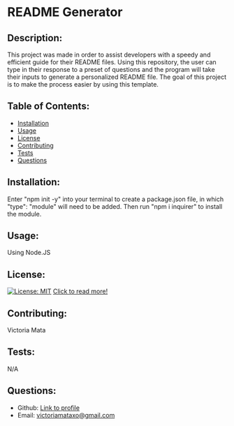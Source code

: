 
  # README Generator
   ## Description:
   This project was made in order to assist developers with a speedy and efficient guide for their README files. Using this repository, the user can type in their response to a preset of questions and the program will take their inputs to generate a personalized README file. The goal of this project is to make the process easier by using this template.
   ## Table of Contents:
   * [Installation](#installation)
   * [Usage](#usage)
   * [License](#license)
   * [Contributing](#contributing)
   * [Tests](#tests)
   * [Questions](#questions)
   ## Installation:
   Enter "npm init -y" into your terminal to create a package.json file, in which "type": "module" will need to be added. Then run "npm i inquirer" to install the module.
   ## Usage:
   Using Node.JS
   ## License: 
   [![License: MIT](https://img.shields.io/badge/License-MIT-yellow.svg)](https://opensource.org/licenses/MIT)
   [Click to read more!](https://opensource.org/licenses/MIT)
   ## Contributing:
   Victoria Mata
   ## Tests:
   N/A
   ## Questions:
   * Github: [Link to profile](https://github.com/victoriamata)
   * Email: victoriamataxo@gmail.com
